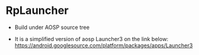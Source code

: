 RpLauncher
==========

- Build under AOSP source tree

- It is a simplified version of aosp Launcher3 on the link below:
  https://android.googlesource.com/platform/packages/apps/Launcher3
